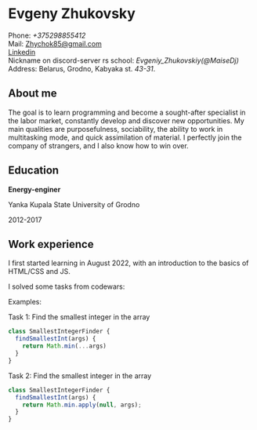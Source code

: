 # Evgeny Zhukovsky

Phone: _+375298855412_  
Mail: Zhychok85@gmail.com  
[Linkedin](https://www.linkedin.com/in/evgeny-zhukovsky-381320250/)  
Nickname on discord-server rs school: *Evgeniy_Zhukovskiy(@MaiseDj)*  
Address: Belarus, Grodno, Kabyaka st. *43-31*.  

## About me

The goal is to learn programming and become a sought-after specialist in the labor market, constantly develop and discover new opportunities.
My main qualities are purposefulness, sociability, the ability to work in multitasking mode, and quick assimilation of material. I perfectly join the company of strangers, and I also know how to win over.

## Education

__Energy-enginer__

Yanka Kupala State University of Grodno

2012-2017 

## Work experience

I first started learning in August 2022, with an introduction to the basics of HTML/CSS and JS.


I solved some tasks from codewars:

Examples:

Task 1: Find the smallest integer in the array

```js
class SmallestIntegerFinder {
  findSmallestInt(args) {
    return Math.min(...args)
  }
}
```

Task 2: Find the smallest integer in the array

```js
class SmallestIntegerFinder {
  findSmallestInt(args) {
    return Math.min.apply(null, args);
  }
}
```
